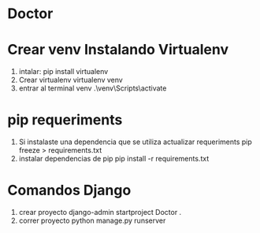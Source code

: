 # Doctor

# Crear venv Instalando Virtualenv
1. intalar:
    pip install virtualenv
2. Crear virtualenv
    virtualenv venv
3. entrar al terminal venv
    .\venv\Scripts\activate

# pip requeriments
1. Si instalaste una dependencia que se utiliza actualizar requeriments
    pip freeze > requirements.txt
2. instalar dependencias de pip
    pip install -r requirements.txt

# Comandos Django

1. crear proyecto
    django-admin startproject Doctor .
2. correr proyecto
    python manage.py runserver